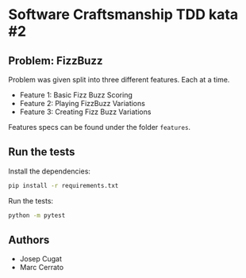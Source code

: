 
Software Craftsmanship TDD kata #2
===================================

## Problem: FizzBuzz

Problem was given split into three different features. Each at a time.
- Feature 1: Basic Fizz Buzz Scoring
- Feature 2: Playing FizzBuzz Variations
- Feature 3: Creating Fizz Buzz Variations

Features specs can be found under the folder `features`.


## Run the tests

Install the dependencies:
```sh
pip install -r requirements.txt
```

Run the tests:
```sh
python -m pytest
```

## Authors

- Josep Cugat
- Marc Cerrato

